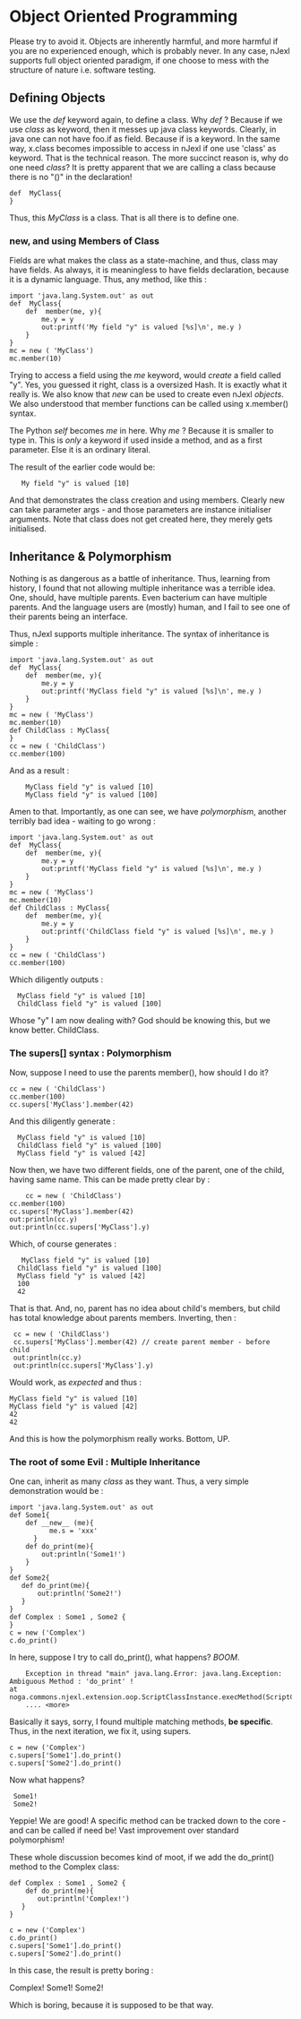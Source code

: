 # Object Oriented Programming 

Please try to avoid it. Objects are inherently harmful, and more harmful if you are no experienced enough, which is probably never. In any case, nJexl supports full object oriented paradigm, if one choose to mess with the structure of nature i.e. software testing.


## Defining Objects

We use the *def* keyword again, to define a class. Why *def* ? Because if we use *class* as keyword, then it messes up java class keywords. Clearly, in java one can not have foo.if as field. Because if is a keyword.
In the same way,  x.class becomes impossible to access in nJexl if one use 'class' as keyword. That is the technical reason. The more succinct reason is, why do one need *class*? It is pretty apparent that we are calling a class because there is no "()" in the declaration!  

	def  MyClass{
	}

Thus, this *MyClass* is a class. That is all there is to define one.

### new, and using Members of Class 

Fields are what makes the class as a state-machine, and thus, class may have fields. As always, it is meaningless to have fields declaration, because it is a dynamic language. Thus, any method, like this : 


	import 'java.lang.System.out' as out 
	def  MyClass{
	    def  member(me, y){
	        me.y = y 
	        out:printf('My field "y" is valued [%s]\n', me.y )
	    }
	}
	mc = new ( 'MyClass')
	mc.member(10)


Trying to access a field using the *me* keyword, would *create* a field called "y".
Yes, you guessed it right, class is a oversized Hash. It is exactly what it really is.
We also know that *new* can be used to create even nJexl *objects*. 
We also understood that member functions can be called using x.member() syntax.

The Python *self* becomes *me* in here. Why *me* ? Because it is smaller to type in.
This is *only* a keyword if used inside a method, and as a first parameter.
Else it is an ordinary literal.

The result of the earlier code would be: 

       My field "y" is valued [10]

And that demonstrates the class creation and using members.
Clearly new can take parameter args - and those parameters are instance initialiser arguments.
Note that class does not get created here, they merely gets initialised. 


## Inheritance & Polymorphism

Nothing is as dangerous as a battle of inheritance. Thus, learning from history, I found that not allowing multiple inheritance was a terrible idea. One, should, have multiple parents. Even bacterium can have multiple parents.
And the language users are (mostly) human, and I fail to see one of their parents being an interface.


Thus, nJexl supports multiple inheritance.
The syntax of inheritance is simple : 

	import 'java.lang.System.out' as out 
	def  MyClass{
	    def  member(me, y){
	        me.y = y 
	        out:printf('MyClass field "y" is valued [%s]\n', me.y )
	    }
	}
	mc = new ( 'MyClass')
	mc.member(10)
	def ChildClass : MyClass{
	}
	cc = new ( 'ChildClass')
	cc.member(100)
	
And as a result : 
     
        MyClass field "y" is valued [10]
        MyClass field "y" is valued [100]

Amen to that. Importantly, as one can see, we have *polymorphism*, another terribly bad idea - waiting to go wrong : 


	import 'java.lang.System.out' as out 
	def  MyClass{
	    def  member(me, y){
	        me.y = y 
	        out:printf('MyClass field "y" is valued [%s]\n', me.y )
	    }
	}
	mc = new ( 'MyClass')
	mc.member(10)
	def ChildClass : MyClass{
		def  member(me, y){
	        me.y = y 
	        out:printf('ChildClass field "y" is valued [%s]\n', me.y )
	    }
	}
	cc = new ( 'ChildClass')
	cc.member(100)


Which diligently outputs : 

      MyClass field "y" is valued [10]
      ChildClass field "y" is valued [100]

 Whose "y" I am now dealing with? God should be knowing this, but we know better. ChildClass.

### The supers[] syntax : Polymorphism

Now, suppose I need to use the parents member(), how should I do it?

	cc = new ( 'ChildClass')
	cc.member(100)
	cc.supers['MyClass'].member(42)
	
And this diligently generate : 

      MyClass field "y" is valued [10]
      ChildClass field "y" is valued [100]
      MyClass field "y" is valued [42]


Now then, we have two different fields, one of the parent, one of the child, having same name.
This can be made pretty clear by : 


    	cc = new ( 'ChildClass')
	cc.member(100)
	cc.supers['MyClass'].member(42)
	out:println(cc.y)
	out:println(cc.supers['MyClass'].y)
	
Which, of course generates  : 

       MyClass field "y" is valued [10]
      ChildClass field "y" is valued [100]
      MyClass field "y" is valued [42]
      100
      42

That is that. And, no, parent has no idea about child's members, but child has total knowledge about parents members. Inverting, then : 

     cc = new ( 'ChildClass')
     cc.supers['MyClass'].member(42) // create parent member - before child
     out:println(cc.y)
     out:println(cc.supers['MyClass'].y)
	
Would work, as *expected* and thus : 

    MyClass field "y" is valued [10]
    MyClass field "y" is valued [42]
    42
    42

And this is how the polymorphism really works. Bottom, UP.

### The root of some Evil : Multiple Inheritance 

One can, inherit as many *class* as they want. Thus, a very simple demonstration would be : 

    import 'java.lang.System.out' as out 
    def Some1{
        def __new__ (me){
              me.s = 'xxx'
          }
        def do_print(me){
            out:println('Some1!')
        }
    }
    def Some2{
       def do_print(me){
           out:println('Some2!')
       }
    }
    def Complex : Some1 , Some2 {
    }
    c = new ('Complex')
    c.do_print()
    

In here, suppose I try to call do_print(), what happens?
*BOOM*.

        Exception in thread "main" java.lang.Error: java.lang.Exception: Ambiguous Method : 'do_print' !
	at noga.commons.njexl.extension.oop.ScriptClassInstance.execMethod(ScriptClassInstance.java:53)
        .... <more>

Basically it says, sorry, I found multiple matching methods, **be specific**.
Thus, in the next iteration, we fix it, using supers.


    c = new ('Complex')
    c.supers['Some1'].do_print()
    c.supers['Some2'].do_print()

Now what happens?

     Some1!
     Some2!

Yeppie! We are good! A specific method can be tracked down to the core - and can be called if need be!
Vast improvement over standard polymorphism!

These whole discussion becomes kind of moot, if we add the do_print() method to the Complex class: 

    def Complex : Some1 , Some2 {
        def do_print(me){
           out:println('Complex!')
       }
    }

    c = new ('Complex')
    c.do_print()
    c.supers['Some1'].do_print()
    c.supers['Some2'].do_print()

In this case, the result is pretty boring : 

   Complex!
   Some1!
   Some2!

Which is boring, because it is supposed to be that way.


 



